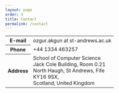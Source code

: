```yaml
---
layout: page
order: 5
title: Contact
permalink: /contact
---
```



<div class="table-responsive">
<table class="table">
    <tr>
        <th>E-mail</th>
        <td>ozgur.akgun at st-andrews.ac.uk</td>
    </tr>
    <tr>
        <th>Phone</th>
        <td>+44 1334 463257</td>
    </tr>
    <tr>
        <th>Address</th>
        <td>
            School of Computer Science<br>
            Jack Cole Building, Room 0.21<br>
            North Haugh, St Andrews, Fife<br>
            KY16 9SX,<br>
            Scotland, United Kingdom
        </td>
    </tr>
</table>
</div>
